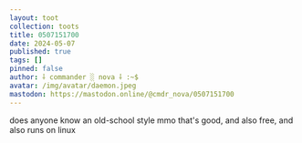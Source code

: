 ```yaml
---
layout: toot
collection: toots
title: 0507151700
date: 2024-05-07
published: true
tags: []
pinned: false
author: ⸸ commander ░ nova ⸸ :~$
avatar: /img/avatar/daemon.jpeg
mastodon: https://mastodon.online/@cmdr_nova/0507151700
---
```


does anyone know an old-school style mmo that's good, and also free, and also runs on linux
